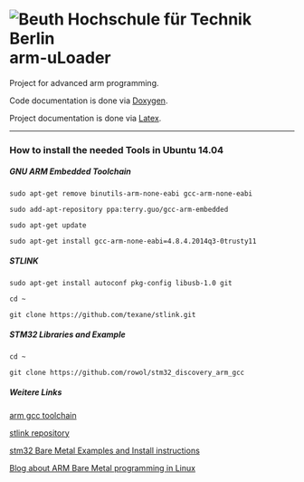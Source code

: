 ![Beuth Hochschule für Technik Berlin](http://www.beuth-hochschule.de/fileadmin/templates/css/img/kopf_logo.gif)
arm-uLoader
===========

Project for advanced arm programming.

Code documentation is done via [Doxygen](http://www.stack.nl/~dimitri/doxygen/).

Project documentation is done via [Latex](http://wiki.ubuntuusers.de/LATEX).

---

### How to install the needed Tools in Ubuntu 14.04

##### GNU ARM Embedded Toolchain

`sudo apt-get remove binutils-arm-none-eabi gcc-arm-none-eabi`

`sudo add-apt-repository ppa:terry.guo/gcc-arm-embedded`

`sudo apt-get update`

`sudo apt-get install gcc-arm-none-eabi=4.8.4.2014q3-0trusty11`

##### STLINK

`sudo apt-get install autoconf pkg-config libusb-1.0 git`

`cd ~`

`git clone https://github.com/texane/stlink.git`

##### STM32 Libraries and Example

`cd ~`

`git clone https://github.com/rowol/stm32_discovery_arm_gcc`

##### Weitere Links

[arm gcc toolchain](https://launchpad.net/~terry.guo/+archive/ubuntu/gcc-arm-embedded)

[stlink repository](https://github.com/texane/stlink)

[stm32 Bare Metal Examples and Install instructions](http://www.wolinlabs.com/blog/linux.stm32.discovery.gcc.html)

[Blog about ARM Bare Metal programming in Linux](http://hertaville.com/2013/09/02/stm32f0discovery-part-1-linux/)
